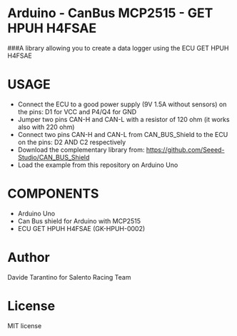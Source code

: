 # **Arduino - CanBus MCP2515 - GET HPUH H4FSAE**

###A library allowing you to create a data logger using the ECU GET HPUH H4FSAE

# **USAGE**

- Connect the ECU to a good power supply (9V 1.5A without sensors) on the pins: D1 for VCC and P4/Q4 for GND
- Jumper two pins CAN-H and CAN-L with a resistor of 120 ohm (it works also with 220 ohm)
- Connect two pins CAN-H and CAN-L from CAN_BUS_Shield to the ECU on the pins: D2 AND C2 respectively
- Download the complementary library from: https://github.com/Seeed-Studio/CAN_BUS_Shield
- Load the example from this repository on Arduino Uno

# COMPONENTS
- Arduino Uno
- Can Bus shield for Arduino with MCP2515
- ECU GET HPUH H4FSAE (GK-HPUH-0002)

# Author
Davide Tarantino for Salento Racing Team

# License
MIT license 


